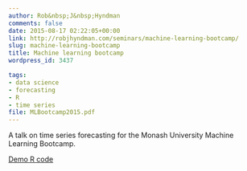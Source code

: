 ```yaml
---
author: Rob&nbsp;J&nbsp;Hyndman
comments: false
date: 2015-08-17 02:22:05+00:00
link: http://robjhyndman.com/seminars/machine-learning-bootcamp/
slug: machine-learning-bootcamp
title: Machine learning bootcamp
wordpress_id: 3437

tags:
- data science
- forecasting
- R
- time series
file: MLBootcamp2015.pdf
---
```


A talk on time series forecasting for the Monash University Machine Learning Bootcamp.


[Demo R code](/Rfiles/demo.R)
